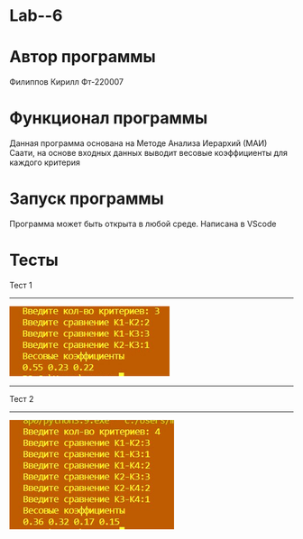 # Lab--6
# Автор программы
Филиппов Кирилл Фт-220007
# Функционал программы
Данная программа основана на Методе Анализа Иерархий (МАИ) Саати, на основе входных данных выводит весовые коэффициенты для каждого критерия
# Запуск программы
Программа может быть открыта в любой среде.
Написана в VScode
# Тесты
Тест 1
___
![1](1.jpg)
___
Тест 2
___
![2](2.jpg)